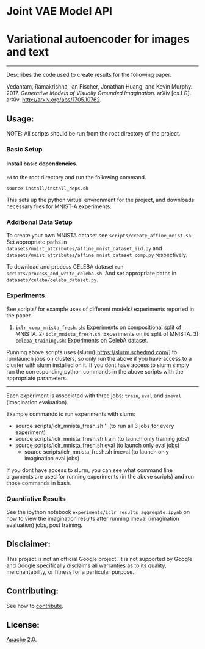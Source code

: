 # Joint VAE Model API
# Variational autoencoder for images and text

---
Describes the code used to create results for the following paper:

Vedantam, Ramakrishna, Ian Fischer, Jonathan Huang, and Kevin Murphy. 2017.
*Generative Models of Visually Grounded Imagination.*
arXiv [cs.LG]. arXiv. http://arxiv.org/abs/1705.10762.

## Usage:
NOTE: All scripts should be run from the root directory of the project.

### Basic Setup

#### Install basic dependencies.
`cd` to the root directory and run the following command.

```
source install/install_deps.sh
```
This sets up the python virtual environment for the project, and downloads
necessary files for MNIST-A experiments.

### Additional Data Setup
To create your own MNISTA dataset see `scripts/create_affine_mnist.sh`.
Set appropriate paths in `datasets/mnist_attributes/affine_mnist_dataset_iid.py` and `datasets/mnist_attributes/affine_mnist_dataset_comp.py` respectively.

To download and process CELEBA dataset run `scripts/process_and_write_celeba.sh`.
And set appropriate paths in `datasets/celeba/celeba_dataset.py`.

### Experiments
See scripts/ for example uses of different models/ experiments reported in the
paper.
  1) `iclr_comp_mnista_fresh.sh`: Experiments on compositional split of MNISTA.
	2) `iclr_mnista_fresh.sh`: Experiments on iid split of MNISTA.
	3) `celeba_training.sh`: Experiments on CelebA dataset.

Running above scripts uses (slurm)[https://slurm.schedmd.com/] to run/launch jobs on clusters, so only
run the above if you have access to a cluster with slurm installed on it. If you dont have access to slurm simply run the corresponding
python commands in the above scripts with the appropriate parameters.

---
Each experiment is associated with three jobs: `train`, `eval` and `imeval` (imagination evaluation).

Example commands to run experiments with slurm:
  * source scripts/iclr_mnista_fresh.sh '' (to run all 3 jobs for every experiment)
  * source scripts/iclr_mnista_fresh.sh train (to launch only training jobs)
  * source scripts/iclr_mnista_fresh.sh eval (to launch only eval jobs)
	* source scripts/iclr_mnista_fresh.sh imeval (to launch only imagination eval jobs)

If you dont have access to slurm, you can see what command line arguments are used
for running experiments (in the above scripts) and run those commands in bash.

### Quantiative Results
See the ipython notebook `experiments/iclr_results_aggregate.ipynb` on how to view
the imagination results after running imeval (imagination evaluation) jobs, post
training.

## Disclaimer:

This project is not an official Google project. It is not supported by Google
and Google specifically disclaims all warranties as to its quality,
merchantability, or fitness for a particular purpose.


## Contributing:

See how to [contribute](./CONTRIBUTING.md).


## License:

[Apache 2.0](./LICENSE).
